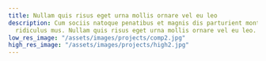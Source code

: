 ```yaml
---
title: Nullam quis risus eget urna mollis ornare vel eu leo
description: Cum sociis natoque penatibus et magnis dis parturient montes, nascetur
  ridiculus mus. Nullam quis risus eget urna mollis ornare vel eu leo.
low_res_image: "/assets/images/projects/comp2.jpg"
high_res_image: "/assets/images/projects/high2.jpg"
---
```


